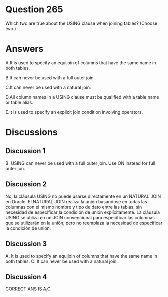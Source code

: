 # Question 265
Which two are true about the USING clause when joining tables? (Choose two.)

# Answers
A.It is used to specify an equijoin of columns that have the same name in both tables.

B.It can never be used with a full outer join.

C.It can never be used with a natural join.

D.All column names in a USING clause must be qualified with a table name or table alias.

E.It is used to specify an explicit join condition involving operators.

# Discussions
## Discussion 1
B. USING can never be used with a full outer join. Use ON instead for full outer jon.

## Discussion 2
No, la cláusula USING no puede usarse directamente en un NATURAL JOIN en Oracle. El NATURAL JOIN realiza la unión basándose en todas las columnas con el mismo nombre y tipo de dato entre las tablas, sin necesidad de especificar la condición de unión explícitamente. La cláusula USING se utiliza en un JOIN convencional para especificar las columnas que se utilizarán en la unión, pero no reemplaza la necesidad de especificar la condición de unión.

## Discussion 3
A. It is used to specify an equijoin of columns that have the same name in both tables.
C. It can never be used with a natural join.

## Discussion 4
CORRECT ANS IS A,C.

